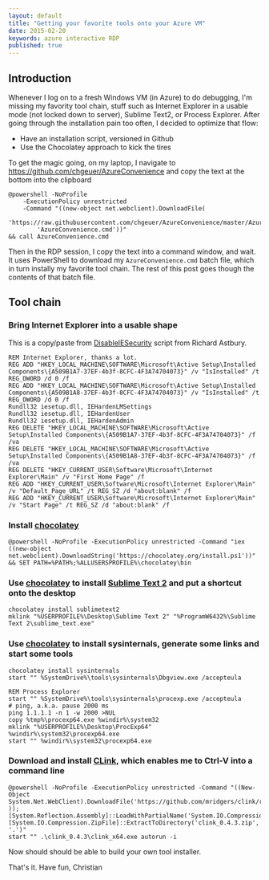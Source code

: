```yaml
---
layout: default
title: "Getting your favorite tools onto your Azure VM"
date: 2015-02-20
keywords: azure interactive RDP
published: true
---
```


## Introduction

Whenever I log on to a fresh Windows VM (in Azure) to do debugging, I'm missing my favority tool chain, stuff such as Internet Explorer in a usable mode (not locked down to server), Sublime Text2, or Process Explorer. After going through the installation pain too often, I decided to optimize that flow:

- Have an installation script, versioned in Github
- Use the Chocolatey approach to kick the tires

To get the magic going, on my laptop, I navigate to https://github.com/chgeuer/AzureConvenience and copy the text at the bottom into the clipboard

```
@powershell -NoProfile 
	-ExecutionPolicy unrestricted 
	-Command "((new-object net.webclient).DownloadFile(
		'https://raw.githubusercontent.com/chgeuer/AzureConvenience/master/AzureConvenience.cmd', 
		'AzureConvenience.cmd'))" 
&& call AzureConvenience.cmd
```

Then in the RDP session, I copy the text into a command window, and wait. It uses PowerShell to download my `AzureConvenience.cmd` batch file, which in turn instally my favorite tool chain. The rest of this post goes though the contents of that batch file. 





## Tool chain

### Bring Internet Explorer into a usable shape

This is a copy/paste from [DisableIESecurity](https://github.com/richorama/AzurePluginLibrary/blob/master/plugins/DisableIESecurity/setup.cmd) script from Richard Astbury. 

```batch
REM Internet Explorer, thanks a lot. 
REG ADD "HKEY_LOCAL_MACHINE\SOFTWARE\Microsoft\Active Setup\Installed Components\{A509B1A7-37EF-4b3f-8CFC-4F3A74704073}" /v "IsInstalled" /t REG_DWORD /d 0 /f
REG ADD "HKEY_LOCAL_MACHINE\SOFTWARE\Microsoft\Active Setup\Installed Components\{A509B1A8-37EF-4b3f-8CFC-4F3A74704073}" /v "IsInstalled" /t REG_DWORD /d 0 /f
Rundll32 iesetup.dll, IEHardenLMSettings
Rundll32 iesetup.dll, IEHardenUser
Rundll32 iesetup.dll, IEHardenAdmin
REG DELETE "HKEY_LOCAL_MACHINE\SOFTWARE\Microsoft\Active Setup\Installed Components\{A509B1A7-37EF-4b3f-8CFC-4F3A74704073}" /f /va
REG DELETE "HKEY_LOCAL_MACHINE\SOFTWARE\Microsoft\Active Setup\Installed Components\{A509B1A8-37EF-4b3f-8CFC-4F3A74704073}" /f /va
REG DELETE "HKEY_CURRENT_USER\Software\Microsoft\Internet Explorer\Main" /v "First Home Page" /f
REG ADD "HKEY_CURRENT_USER\Software\Microsoft\Internet Explorer\Main" /v "Default_Page_URL" /t REG_SZ /d "about:blank" /f
REG ADD "HKEY_CURRENT_USER\Software\Microsoft\Internet Explorer\Main" /v "Start Page" /t REG_SZ /d "about:blank" /f
```




### Install [chocolatey](https://chocolatey.org/)

```batch
@powershell -NoProfile -ExecutionPolicy unrestricted -Command "iex ((new-object net.webclient).DownloadString('https://chocolatey.org/install.ps1'))" && SET PATH=%PATH%;%ALLUSERSPROFILE%\chocolatey\bin
```




### Use [chocolatey](https://chocolatey.org/) to install [Sublime Text 2](http://www.sublimetext.com/2) and put a shortcut onto the desktop

```batch
chocolatey install sublimetext2
mklink "%USERPROFILE%\Desktop\Sublime Text 2" "%ProgramW6432%\Sublime Text 2\sublime_text.exe"
```




### Use [chocolatey](https://chocolatey.org/) to install sysinternals, generate some links and start some tools

```batch
chocolatey install sysinternals
start "" %SystemDrive%\tools\sysinternals\Dbgview.exe /accepteula

REM Process Explorer
start "" %SystemDrive%\tools\sysinternals\procexp.exe /accepteula
# ping, a.k.a. pause 2000 ms
ping 1.1.1.1 -n 1 -w 2000 >NUL
copy %tmp%\procexp64.exe %windir%\system32
mklink "%USERPROFILE%\Desktop\ProcExp64" %windir%\system32\procexp64.exe
start "" %windir%\system32\procexp64.exe
```




### Download and install [CLink](http://mridgers.github.io/clink/), which enables me to Ctrl-V into a command line

```batch
@powershell -NoProfile -ExecutionPolicy unrestricted -Command "((New-Object System.Net.WebClient).DownloadFile('https://github.com/mridgers/clink/releases/download/0.4.3/clink_0.4.3.zip','clink_0.4.3.zip' ));[System.Reflection.Assembly]::LoadWithPartialName('System.IO.Compression.FileSystem');[System.IO.Compression.ZipFile]::ExtractToDirectory('clink_0.4.3.zip', '.')"
start "" .\clink_0.4.3\clink_x64.exe autorun -i
```

Now should should be able to build your own tool installer. 

That's it. Have fun, 
Christian
